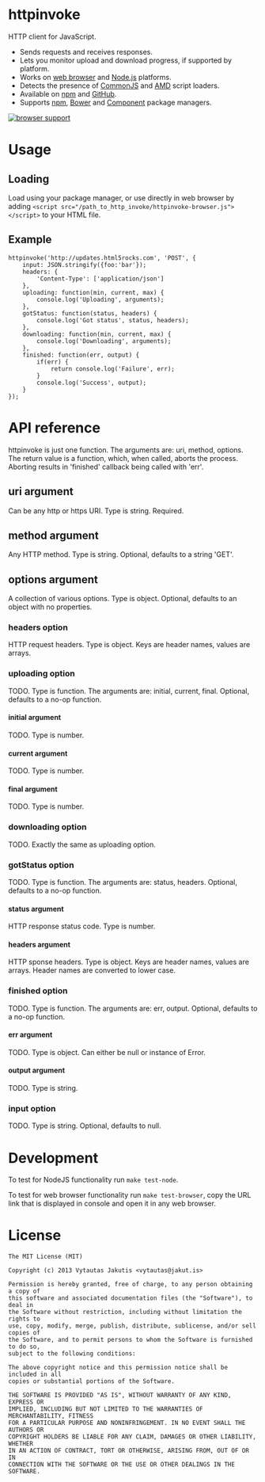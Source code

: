 # httpinvoke

HTTP client for JavaScript.

* Sends requests and receives responses.
* Lets you monitor upload and download progress, if supported by platform.
* Works on [web browser](http://en.wikipedia.org/wiki/Internet_Explorer_5) and [Node.js](http://nodejs.org) platforms.
* Detects the presence of [CommonJS](http://www.commonjs.org/) and [AMD](https://www.google.com/search?q=advanced+module+definition) script loaders.
* Available on [npm](https://npmjs.org/package/httpinvoke) and [GitHub](https://github.com/jakutis/httpinvoke).
* Supports [npm](https://npmjs.org/), [Bower](http://bower.io/) and [Component](http://component.io/) package managers.

[![browser support](http://ci.testling.com/jakutis/httpinvoke.png)](http://ci.testling.com/jakutis/httpinvoke)

# Usage

## Loading

Load using your package manager, or use directly in web browser by adding `<script src="/path_to_http_invoke/httpinvoke-browser.js"></script>` to your HTML file.

## Example

    httpinvoke('http://updates.html5rocks.com', 'POST', {
        input: JSON.stringify({foo:'bar'});
        headers: {
            'Content-Type': ['application/json']
        },
        uploading: function(min, current, max) {
            console.log('Uploading', arguments);
        },
        gotStatus: function(status, headers) {
            console.log('Got status', status, headers);
        },
        downloading: function(min, current, max) {
            console.log('Downloading', arguments);
        },
        finished: function(err, output) {
            if(err) {
                return console.log('Failure', err);
            }
            console.log('Success', output);
        }
    });

# API reference

httpinvoke is just one function.
The arguments are: uri, method, options.
The return value is a function, which, when called, aborts the process.
Aborting results in 'finished' callback being called with 'err'.

## uri argument

Can be any http or https URI.
Type is string.
Required.

## method argument

Any HTTP method.
Type is string.
Optional, defaults to a string 'GET'.

## options argument

A collection of various options.
Type is object.
Optional, defaults to an object with no properties.

### headers option

HTTP request headers.
Type is object.
Keys are header names, values are arrays.

### uploading option

TODO.
Type is function.
The arguments are: initial, current, final.
Optional, defaults to a no-op function.

#### initial argument

TODO.
Type is number.

#### current argument

TODO.
Type is number.

#### final argument

TODO.
Type is number.

### downloading option

TODO.
Exactly the same as uploading option.

### gotStatus option

TODO.
Type is function.
The arguments are: status, headers.
Optional, defaults to a no-op function.

#### status argument

HTTP response status code.
Type is number.

#### headers argument

HTTP sponse headers.
Type is object.
Keys are header names, values are arrays.
Header names are converted to lower case.

### finished option

TODO.
Type is function.
The arguments are: err, output.
Optional, defaults to a no-op function.

#### err argument

TODO.
Type is object.
Can either be null or instance of Error.

#### output argument

TODO.
Type is string.

### input option

TODO.
Type is string.
Optional, defaults to null.

# Development

To test for NodeJS functionality run `make test-node`.

To test for web browser functionality run `make test-browser`, copy the URL link that is displayed in console and open it in any web browser.

# License

    The MIT License (MIT)

    Copyright (c) 2013 Vytautas Jakutis <vytautas@jakut.is>

    Permission is hereby granted, free of charge, to any person obtaining a copy of
    this software and associated documentation files (the "Software"), to deal in
    the Software without restriction, including without limitation the rights to
    use, copy, modify, merge, publish, distribute, sublicense, and/or sell copies of
    the Software, and to permit persons to whom the Software is furnished to do so,
    subject to the following conditions:

    The above copyright notice and this permission notice shall be included in all
    copies or substantial portions of the Software.

    THE SOFTWARE IS PROVIDED "AS IS", WITHOUT WARRANTY OF ANY KIND, EXPRESS OR
    IMPLIED, INCLUDING BUT NOT LIMITED TO THE WARRANTIES OF MERCHANTABILITY, FITNESS
    FOR A PARTICULAR PURPOSE AND NONINFRINGEMENT. IN NO EVENT SHALL THE AUTHORS OR
    COPYRIGHT HOLDERS BE LIABLE FOR ANY CLAIM, DAMAGES OR OTHER LIABILITY, WHETHER
    IN AN ACTION OF CONTRACT, TORT OR OTHERWISE, ARISING FROM, OUT OF OR IN
    CONNECTION WITH THE SOFTWARE OR THE USE OR OTHER DEALINGS IN THE SOFTWARE.
